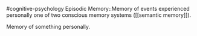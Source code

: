 #cognitive-psychology 
Episodic Memory::Memory of events experienced personally one of two conscious memory systems ([[semantic memory]]).
<!--SR:!2024-04-20,10,250-->

Memory of something personally.